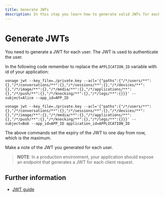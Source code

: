 ```yaml
---
title: Generate JWTs
description: In this step you learn how to generate valid JWTs for each User in your Conversation
---
```


# Generate JWTs

You need to generate a JWT for each user. The JWT is used to authenticate the user.

In the following code remember to replace the `APPLICATION_ID` variable with id of your application:

``` shell
vonage jwt --key_file=./private.key --acl='{"paths":{"/*/users/**":{},"/*/conversations/**":{},"/*/sessions/**":{},"/*/devices/**":{},"/*/image/**":{},"/*/media/**":{},"/*/applications/**":{},"/*/push/**":{},"/*/knocking/**":{},"/*/legs/**":{}}}' --subject=Alice --app_id=APP_ID

vonage jwt --key_file=./private.key --acl='{"paths":{"/*/users/**":{},"/*/conversations/**":{},"/*/sessions/**":{},"/*/devices/**":{},"/*/image/**":{},"/*/media/**":{},"/*/applications/**":{},"/*/push/**":{},"/*/knocking/**":{},"/*/legs/**":{}}}' --subject=Bob --app_id=APP_ID application_id=APPLICATION_ID
```

The above commands set the expiry of the JWT to one day from now, which is the maximum.

Make a note of the JWT you generated for each user.

> **NOTE**: In a production environment, your application should expose an endpoint that generates a JWT for each client request.

## Further information

* [JWT guide](/concepts/guides/authentication#json-web-tokens-jwt)
